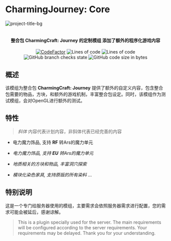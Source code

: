 # CharmingJourney: Core

![project-title-bg](https://github.com/user-attachments/assets/b4fe8d0d-e874-4977-aa1a-24aa8265515f)

<p align="center">
<img src = "https://i.imgur.com/EF6t6WA.png" alt="">
</p>

<h4 align="center">整合包 CharmingCraft: Journey 的定制模组 添加了额外的程序化游戏内容</h4>
<p align="center">
<a href="https://www.codefactor.io/repository/github/caishangqi/CharmingJourneyCore"><img src="https://www.codefactor.io/repository/github/caishangqi/charming-realm-system/badge" alt="CodeFactor" /></a>
<img alt="Lines of code" src="https://img.shields.io/tokei/lines/github/Caishangqi/CharmingJourneyCore">
<img alt="Lines of code" src="https://img.shields.io/badge/NeoForge-1.21.4-green">
<img alt="GitHub branch checks state" src="https://img.shields.io/github/checks-status/Caishangqi/CharmingJourneyCore/master?label=build">
<img alt="GitHub code size in bytes" src="https://img.shields.io/github/languages/code-size/Caishangqi/CharmingJourneyCore">
</p>

## 概述

该模组为整合包 **CharmingCraft: Journey** 提供了额外的自定义内容，包含整合包需要的物品，方块，和额外的游戏机制，丰富整合包设定。同时，该模组作为测试模组，会对OpenGL进行额外的测试。
## 特性

> *斜体* 内容代表计划内容，非斜体代表已经完善的内容

- 电力魔力饰品, 支持 **RF** 转Ars的魔力单元



- *电力魔力饰品, 支持 **EU** 转Ars的魔力单元*
- *地质相关的方块和物品, 丰富洞穴探索*
- _模块化染色家具, 支持原版的所有染料_
  ...

## 特别说明

这是一个专门给服务器使用的模组，主要需求会依照服务器需求进行配置，您的需求可能会被延后，感谢谅解。

> This is a plugin specially used for the server. The main requirements will be configured according to the server
> requirements. Your requirements may be delayed. Thank you for your understanding.
